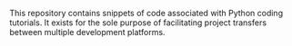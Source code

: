 This repository contains snippets of code associated with Python coding
tutorials. It exists for the sole purpose of facilitating project transfers
between multiple development platforms.